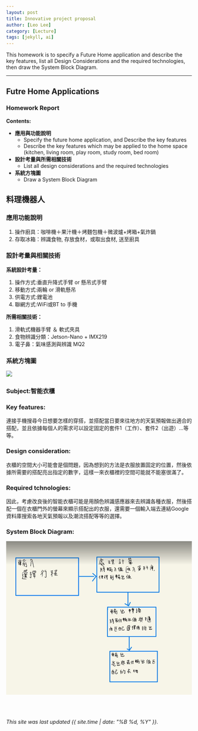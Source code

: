 ```yaml
---
layout: post
title: Innovative project proposal
author: [Leo Lee]
category: [Lecture]
tags: [jekyll, ai]
---
```


This homework is to specify a Future Home application and describe the key features, list all Design Considerations and the required technologies, then draw the System Block Diagram.

---
## Futre Home Applications
### Homework Report
**Contents:**<br>
* **應用與功能說明**
  - Specify the future home application, and Describe the key features
  - Describe the key features which may be applied to the home space (kitchen, living room, play room, study room, bed room)
* **設計考量與所需相關技術**
  - List all design considerations and the required technologies
* **系統方塊圖**
  - Draw a System Block Diagram
## 料理機器人
### 應用功能說明
1. 操作廚具：咖啡機＋果汁機＋烤麵包機＋微波爐+烤箱+氣炸鍋
2. 存取冰箱：辨識食物, 存放食材，或取出食材, 送至廚具

### 設計考量與相關技術
**系統設計考量：**<br>
1. 操作方式:垂直升降式手臂 or 懸吊式手臂
2. 移動方式:兩輪 or 滑軌懸吊
3. 供電方式:鋰電池
4. 聯網方式:WiFi或BT to 手機

**所需相關技術：**
1. 滑軌式機器手臂 ＆ 軟式夾具
2. 食物辨識分類：Jetson-Nano + IMX219
3. 電子鼻：氣味感測與辨識 MQ2

### 系統方塊圖
![](https://github.com/rkuo2000/MCU-course/blob/main/images/FutureHome_kitchen_robot.png?raw=true)

### Subject:智能衣櫃
### Key features:
連接手機搜尋今日想要怎樣的穿搭，並搭配當日要來往地方的天氣預報做出適合的搭配，並且依據每個人的需求可以設定固定的套件1（工作）、套件2（出遊）…等等。

### Design consideration:
衣櫃的空間大小可能會是個問題，因為想到的方法是衣服放置固定的位置，然後依據所需要的搭配亮出指定的數字，這樣一來衣櫃裡的空間可能就不能塞很滿了。

### Required tchnologies:
因此，考慮改良後的智能衣櫃可能是用顏色辨識感應器來去辨識各種衣服，然後搭配一個在衣櫃門外的螢幕來顯示搭配出的衣服，還需要一個輸入端去連結Google資料庫搜索各地天氣預報以及潮流搭配等等的選擇。

### System Block Diagram:
![](https://github.com/LEO20021550/MCU-project/blob/main/123.png?raw=true)

<br>
<br>

*This site was last updated {{ site.time | date: "%B %d, %Y" }}.*


